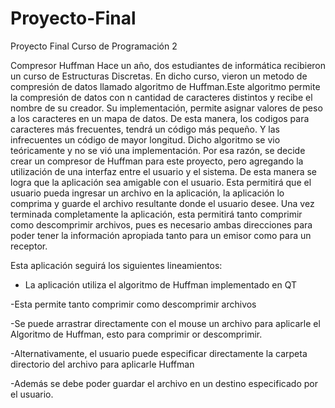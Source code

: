# Proyecto-Final
Proyecto Final Curso de  Programación 2

Compresor Huffman
Hace un año, dos estudiantes de informática recibieron un curso de Estructuras Discretas. En dicho curso, vieron un metodo de compresión de datos llamado algoritmo de Huffman.Este algoritmo permite la compresión de datos con n cantidad de caracteres distintos y recibe el nombre de su creador. Su implementación, permite asignar valores de peso a los caracteres en un mapa de datos. De esta manera, los codigos para caracteres más frecuentes, tendrá un código más pequeño. Y las infrecuentes un código de mayor longitud. 
Dicho algoritmo se vio teóricamente y no se vió una implementación. Por esa razón, se decide crear un compresor de Huffman para este proyecto, pero agregando la utilización de una interfaz entre el usuario y el sistema. De esta manera se logra que la aplicación sea amigable con el usuario. Esta permitirá que el usuario pueda ingresar un archivo en la aplicación, la aplicación lo comprima y guarde el archivo resultante donde el usuario desee. 
Una vez terminada completamente la aplicación, esta permitirá tanto comprimir como descomprimir archivos, pues es necesario ambas direcciones para poder tener la información apropiada tanto para un emisor como para un receptor.

Esta aplicación seguirá los siguientes lineamientos: 

- La aplicación utiliza el algoritmo de Huffman implementado en QT

-Esta permite tanto comprimir como descomprimir archivos

-Se puede arrastrar directamente con el mouse un archivo para aplicarle el Algoritmo de Huffman, esto para comprimir or descomprimir.

-Alternativamente, el usuario puede especificar directamente la carpeta directorio del archivo para aplicarle Huffman

-Además se debe poder guardar el archivo en un destino especificado por el usuario.